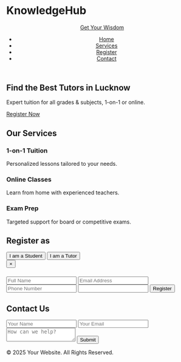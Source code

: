 # KnowledgeHub

<html lang="en">
<head>
  <meta charset="UTF-8" />
  <meta name="viewport" content="width=device-width, initial-scale=1.0"/>
  <title>Get Your Wisdom</title>
  <script src="https://cdn.tailwindcss.com?plugins=forms,typography,aspect-ratio,line-clamp"></script>
  <style>
    html { scroll-behavior: smooth; }
  </style>
</head>
<body class="bg-gray-50 text-gray-800">

  <!-- Header -->
  <header class="bg-white shadow-md">
    <div class="container mx-auto px-6 py-4 flex justify-between items-center">
      <a href="#" class="text-2xl font-bold">Get Your Wisdom</a>
      <nav>
        <ul class="flex space-x-6">
          <li><a href="#" class="hover:text-blue-600">Home</a></li>
          <li><a href="#services" class="hover:text-blue-600">Services</a></li>
          <li><a href="#register" class="hover:text-blue-600">Register</a></li>
          <li><a href="#contact" class="hover:text-blue-600">Contact</a></li>
        </ul>
      </nav>
    </div>
  </header>

  <!-- Hero -->
  <section class="bg-blue-600 text-white py-20">
    <div class="container mx-auto px-6 text-center">
      <h1 class="text-4xl font-extrabold mb-4">Find the Best Tutors in Lucknow</h1>
      <p class="text-lg mb-8">Expert tuition for all grades & subjects, 1-on-1 or online.</p>
      <a href="#register" class="bg-white text-blue-600 px-8 py-3 font-semibold rounded">Register Now</a>
    </div>
  </section>

  <!-- Services -->
  <section id="services" class="py-16">
    <div class="container mx-auto px-6">
      <h2 class="text-3xl font-bold text-center mb-12">Our Services</h2>
      <div class="grid md:grid-cols-3 gap-8">
        <div class="bg-white p-6 rounded-lg shadow">
          <h3 class="text-xl font-semibold mb-2">1-on-1 Tuition</h3>
          <p>Personalized lessons tailored to your needs.</p>
        </div>
        <div class="bg-white p-6 rounded-lg shadow">
          <h3 class="text-xl font-semibold mb-2">Online Classes</h3>
          <p>Learn from home with experienced teachers.</p>
        </div>
        <div class="bg-white p-6 rounded-lg shadow">
          <h3 class="text-xl font-semibold mb-2">Exam Prep</h3>
          <p>Targeted support for board or competitive exams.</p>
        </div>
      </div>
    </div>
  </section>

  <!-- Register Section -->
  <section id="register" class="py-16 bg-gray-100">
    <div class="container mx-auto px-6 text-center">
      <h2 class="text-3xl font-bold mb-8">Register as</h2>
      <div class="flex flex-col md:flex-row justify-center gap-8">
        <button onclick="openModal('student')" class="bg-blue-600 text-white px-8 py-4 rounded shadow hover:bg-blue-700">I am a Student</button>
        <button onclick="openModal('tutor')" class="bg-green-600 text-white px-8 py-4 rounded shadow hover:bg-green-700">I am a Tutor</button>
      </div>
    </div>
  </section>

  <!-- Registration Modals -->
  <div id="modalOverlay" class="hidden fixed inset-0 bg-black bg-opacity-50 flex items-center justify-center z-50">
    <div class="bg-white p-8 rounded-lg w-full max-w-md relative">
      <button onclick="closeModal()" class="absolute top-2 right-3 text-gray-500 text-xl">&times;</button>
      <h3 id="modalTitle" class="text-2xl font-bold mb-4"></h3>
      <form id="dynamicForm" method="POST" class="space-y-4">
        <input type="hidden" name="_subject" value="New Registration Submission" />
        <input type="text" name="Full Name" placeholder="Full Name" class="w-full border p-3 rounded" required>
        <input type="email" name="Email" placeholder="Email Address" class="w-full border p-3 rounded" required>
        <input type="tel" name="Phone" placeholder="Phone Number" class="w-full border p-3 rounded" required>
        <input type="text" name="Details" id="extraField" placeholder="" class="w-full border p-3 rounded" required>
        <button type="submit" class="w-full bg-blue-600 text-white py-3 rounded font-semibold">Register</button>
      </form>
    </div>
  </div>

  <!-- Contact Form -->
  <section id="contact" class="bg-gray-100 py-16">
    <div class="container mx-auto px-6 max-w-lg">
      <h2 class="text-3xl font-bold mb-6 text-center">Contact Us</h2>
      <form action="https://formspree.io/f/xrbleged" method="POST" class="space-y-4">
        <input type="hidden" name="_subject" value="Contact Form Submission" />
        <input type="text" name="Name" placeholder="Your Name" class="w-full border p-3 rounded" required />
        <input type="email" name="Email" placeholder="Your Email" class="w-full border p-3 rounded" required />
        <textarea name="Message" placeholder="How can we help?" class="w-full border p-3 rounded" required></textarea>
        <button class="w-full bg-blue-600 text-white py-3 rounded font-semibold">Submit</button>
      </form>
    </div>
  </section>

  <!-- Footer -->
  <footer class="bg-white py-6 text-center">
    <p>&copy; 2025 Your Website. All Rights Reserved.</p>
  </footer>

  <!-- Modal Script -->
  <script>
    document.addEventListener("DOMContentLoaded", function () {
      const modalOverlay = document.getElementById('modalOverlay');
      const modalTitle = document.getElementById('modalTitle');
      const extraField = document.getElementById('extraField');
      const dynamicForm = document.getElementById('dynamicForm');

      window.openModal = function(type) {
        modalOverlay.classList.remove('hidden');
        if (type === 'student') {
          modalTitle.innerText = 'Register as Student';
          extraField.placeholder = 'Class / Subjects Needed';
          dynamicForm.action = 'https://formspree.io/f/xrbleged';
        } else {
          modalTitle.innerText = 'Register as Tutor';
          extraField.placeholder = 'Subjects You Teach';
          dynamicForm.action = 'https://formspree.io/f/xgvzoekl';
        }
      }

      window.closeModal = function() {
        modalOverlay.classList.add('hidden');
      }
    });
  </script>
</body>
</html>
